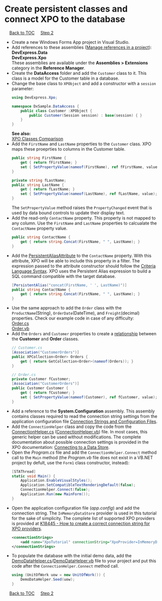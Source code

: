 # Create persistent classes and connect XPO to the database

&nbsp;&nbsp;&nbsp;
[Back to TOC](../../)
&nbsp;&nbsp;&nbsp;
[Step 2](/connect-data-grid-to-xpo-objects.md)   

* Create a new Windows Forms App project in Visual Studio.
* Add references to these assemblies ([Manage references in a project](https://docs.microsoft.com/en-us/visualstudio/ide/managing-references-in-a-project)):  
  **DevExpress.Data**  
  **DevExpress.Xpo**  
  These assemblies are available under the **Assemblies > Extensions** category in the **Reference Manager**. 
* Create the **DataAccess** folder and add the `Customer` class to it. This class is a model for the Customer table in a database.
* Change the base class to `XPObject` and add a constructor with a `session` parameter:  
    ``` csharp
    using DevExpress.Xpo;

    namespace DxSample.DataAccess {
        public class Customer :XPObject {
            public Customer(Session session) : base(session) { }
        }
    }
    ```
    **See also:**   
    [XPO Classes Comparison](https://docs.devexpress.com/XPO/3311/concepts/xpo-classes-comparison)
* Add the `FirstName` and `LastName` properties to the `Customer` class. XPO maps these proeprties to columns in the Customer table.
    ```csharp
    public string FirstName {
        get { return fFirstName; }
        set { SetPropertyValue(nameof(FirstName), ref fFirstName, value); }
    }

    private string fLastName;
    public string LastName {
        get { return fLastName; }
        set { SetPropertyValue(nameof(LastName), ref fLastName, value); }
    }
    ```
    The `SetPropertyValue` method raises the `PropertyChanged` event that is used by data bound controls to update their display text.
* Add the read-only `ContactName` property. This property is not mapped to any column. Use the `FirstName` and `LastName` properties to calcualate the `ContactName` property value.
    ```csharp
    public string ContactName {
        get { return string.Concat(FirstName, " ", LastName); }
    }
    ```
* Add the [PersistentAliasAttribute](https://docs.devexpress.com/XPO/DevExpress.Xpo.PersistentAliasAttribute) to the `ContactName` property. With this attribute, XPO will be able to include this property in a filter. The expression passed to the attribute constructor should follow the [Criteria Language Syntax](https://docs.devexpress.com/CoreLibraries/4928/devexpress-data-library/criteria-language-syntax). XPO uses the Persistent Alias expression to build a SQL command compatible with the target database.
    ```csharp
    [PersistentAlias("concat(FirstName, ' ', LastName)")]
    public string ContactName {
        get { return string.Concat(FirstName, " ", LastName); }
    }
    ```
* Use the same approach to add the `Order` class with the `ProductName`(String), `OrderDate`(DateTime), and `Freight`(decimal) properties. Check our example code in case of any difficulty:  
  [Order.cs](/Tutorials/WinForms/Classic/CS/DataAccess/Order.cs)  
  [Order.vb](/Tutorials/WinForms/Classic/VB/DataAccess/Order.vb)
* Add the `Orders` and `Customer` properties to create a [relationship](https://docs.devexpress.com/XPO/2041/concepts/relationships-between-objects) between the **Customer** and **Order** classes.
    ```csharp
    // Customer.cs
    [Association("CustomerOrders")]
    public XPCollection<Order> Orders {
        get { return GetCollection<Order>(nameof(Orders)); }
    }
    
    // Order.cs
    private Customer fCustomer;
    [Association("CustomerOrders")]
    public Customer Customer {
        get { return fCustomer; }
        set { SetPropertyValue(nameof(Customer), ref fCustomer, value); }
    }
    ```
* Add a reference to the **System.Configuration** assembly. This assembly contains classes required to read the connection string settings from the application configuration file [Connection Strings and Configuration Files](https://docs.microsoft.com/en-us/dotnet/framework/data/adonet/connection-strings-and-configuration-files).
* Add the `ConnectionHelper` class and copy the code from the [ConnectionHelper.cs](/Tutorials/WinForms/Classic/CS/DataAccess/ConnectionHelper.cs) ([ConnectionHelper.vb](/Tutorials/WinForms/Classic/VB/DataAccess/ConnectionHelper.vb)) file. In most cases, this generic helper can be used without modifications. The complete documentation about possible connection settings is provided in the XPO documentation: [Connecting to a Data Store](https://docs.devexpress.com/XPO/2020/feature-center/connecting-to-a-data-store).
* Open the *Program.cs* file and add the `ConnectionHelper.Connect` method call to the `Main` method (the *Program.vb* file does not exist in a VB.NET project by defult, use the `Form1` class constructor, instead):
    ```csharp
    [STAThread]
    static void Main() {
        Application.EnableVisualStyles();
        Application.SetCompatibleTextRenderingDefault(false);
        ConnectionHelper.Connect(false);
        Application.Run(new MainForm());
    }
    ```
* Open the application configuration file (*app.config*) and add the connection string. The `InMemoryDataStore` provider is used in this tutorial for the sake of simplicity. The complete list of supported XPO providers is provided at [K18445 - How to create a correct connection string for XPO providers](https://www.devexpress.com/Support/Center/Question/Details/K18445).
    ```xml
    <connectionStrings>
        <add name="XpoTutorial" connectionString="XpoProvider=InMemoryDataStore"/>
    </connectionStrings>
    ```
* To populate the database with the initial demo data, add the [DemoDataHelper.cs](/Tutorials/WinForms/Classic/CS/DataAccess/DemoDataHelper.cs)/[DemoDataHelper.vb](/Tutorials/WinForms/Classic/VB/DataAccess/DemoDataHelper.vb) file to your project and put this code after the `ConnectionHelper.Connect` method call.
    ```csharp
    using (UnitOfWork uow = new UnitOfWork()) {
        DemoDataHelper.Seed(uow);
    }
    ```
&nbsp;&nbsp;&nbsp;
[Back to TOC](../../)
&nbsp;&nbsp;&nbsp;
[Step 2](/connect-data-grid-to-xpo-objects.md)   